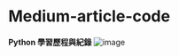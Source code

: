 # Medium-article-code
**Python 學習歷程與紀錄**
![image](https://368107-1872993-raikfcquaxqncofqfm.stackpathdns.com/wp-content/uploads/2021/02/medium-1024x254.png)



